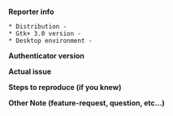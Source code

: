 **Reporter info**

 ```
 * Distribution -
 * Gtk+ 3.0 version -
 * Desktop environment -
 ```

**Authenticator version**


**Actual issue**



**Steps to reproduce (if you knew)**


**Other Note (feature-request, question, etc...)**
